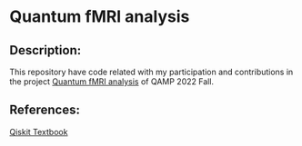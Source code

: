 # Quantum fMRI analysis

## Description:

This repository have code related with my participation and contributions in the project [Quantum fMRI analysis](https://github.com/qiskit-advocate/qamp-fall-22/issues/6) of QAMP 2022 Fall.

## References:

[Qiskit Textbook](https://qiskit.org/textbook/ch-applications/image-processing-frqi-neqr.html#Novel-Enhanced-Quantum-Representation-(NEQR)-for-Digital-Images)


